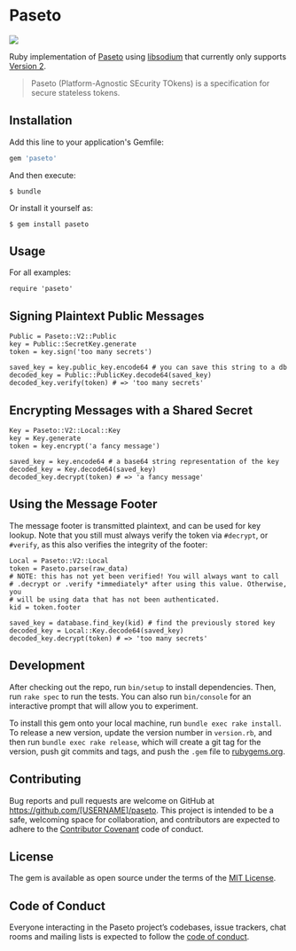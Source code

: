 # Paseto

![](https://travis-ci.org/mguymon/paseto.rb.svg?branch=master)

Ruby implementation of [Paseto](https://github.com/paragonie/paseto) using [libsodium](https://github.com/crypto-rb/rbnacl) that currently only supports [Version 2](https://github.com/paragonie/paseto/blob/master/docs/01-Protocol-Versions/Version2.md).

> Paseto (Platform-Agnostic SEcurity TOkens) is a specification for secure stateless tokens.

## Installation

Add this line to your application's Gemfile:

```ruby
gem 'paseto'
```

And then execute:

    $ bundle

Or install it yourself as:

    $ gem install paseto

## Usage

For all examples:

    require 'paseto'

## Signing Plaintext Public Messages

    Public = Paseto::V2::Public
    key = Public::SecretKey.generate
    token = key.sign('too many secrets')

    saved_key = key.public_key.encode64 # you can save this string to a db
    decoded_key = Public::PublicKey.decode64(saved_key)
    decoded_key.verify(token) # => 'too many secrets'

## Encrypting Messages with a Shared Secret

    Key = Paseto::V2::Local::Key
    key = Key.generate
    token = key.encrypt('a fancy message')

    saved_key = key.encode64 # a base64 string representation of the key
    decoded_key = Key.decode64(saved_key)
    decoded_key.decrypt(token) # => 'a fancy message'

## Using the Message Footer

The message footer is transmitted plaintext, and can be used for key lookup.
Note that you still must always verify the token via `#decrypt`,  or `#verify`,
as this also verifies the integrity of the footer:

    Local = Paseto::V2::Local
    token = Paseto.parse(raw_data)
    # NOTE: this has not yet been verified! You will always want to call
    # .decrypt or .verify *immediately* after using this value. Otherwise, you
    # will be using data that has not been authenticated.
    kid = token.footer

    saved_key = database.find_key(kid) # find the previously stored key
    decoded_key = Local::Key.decode64(saved_key)
    decoded_key.decrypt(token) # => 'too many secrets'

## Development

After checking out the repo, run `bin/setup` to install dependencies. Then, run `rake spec` to run the tests. You can also run `bin/console` for an interactive prompt that will allow you to experiment.

To install this gem onto your local machine, run `bundle exec rake install`. To release a new version, update the version number in `version.rb`, and then run `bundle exec rake release`, which will create a git tag for the version, push git commits and tags, and push the `.gem` file to [rubygems.org](https://rubygems.org).

## Contributing

Bug reports and pull requests are welcome on GitHub at https://github.com/[USERNAME]/paseto. This project is intended to be a safe, welcoming space for collaboration, and contributors are expected to adhere to the [Contributor Covenant](http://contributor-covenant.org) code of conduct.

## License

The gem is available as open source under the terms of the [MIT License](https://opensource.org/licenses/MIT).

## Code of Conduct

Everyone interacting in the Paseto project’s codebases, issue trackers, chat rooms and mailing lists is expected to follow the [code of conduct](https://github.com/[USERNAME]/paseto/blob/master/CODE_OF_CONDUCT.md).
